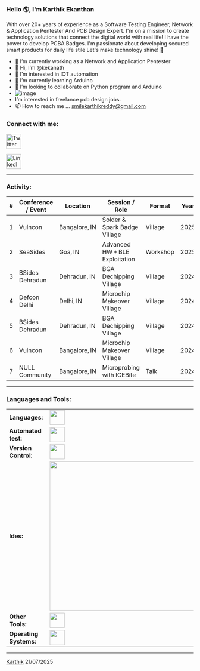 <!---
kekanath/kekanath is a ✨ special ✨ repository because its `README.md` (this file) appears on your GitHub profile.
You can click the Preview link to take a look at your changes.
--->

<link rel="stylesheet" type='text/css' href="https://cdn.jsdelivr.net/gh/devicons/devicon@latest/devicon.min.css" />

### Hello 🌎, I'm Karthik Ekanthan

With over 20+ years of experience as a Software Testing Engineer, Network & Application Pentester And PCB Design Expert.  I'm on a mission to create technology solutions that connect the digital world with real life! I have the power to develop PCBA Badges. I'm passionate about developing secured smart products for daily life stile Let's make technology shine! 🚀


  - 🔭 I’m currently working as a Network and Application Pentester 
  - 👋 Hi, I’m @kekanath
  - 👀 I’m interested in IOT automation
  - 🌱 I’m currently learning Arduino
  - 💞️ I’m looking to collaborate on Python program and Arduino
  - ![image](https://github.com/user-attachments/assets/77d3b996-63be-4292-87ce-071e0b7a05e7)
  - I’m interested in freelance pcb design jobs.
  - 📫 How to reach me ... smilekarthikreddy@gmail.com

<h3 align="left">Connect with me:</h3>
<p align="left">
  <a href="https://x.com/Sold3rMystic" target="_blank">
    <img src="https://skillicons.dev/icons?i=twitter" style="width: 40px; height: 40px; object-fit: contain;" alt="Twitter" />
  </a> </p>
  <p align="left">
  <a href="https://www.linkedin.com/in/karthik-e-7915304b/" target="_blank">
    <img src="https://skillicons.dev/icons?i=linkedin" style="width: 40px; height: 40px; object-fit: contain;" alt="LinkedIn" />
  </a>
</p>

------
<h3 align="left">Activity:</h3>

| # | Conference / Event | Location      | Session / Role                 | Format   | Year | Link |
|---|--------------------|---------------|--------------------------------|----------|------|------|
| 1 | Vulncon            | Bangalore, IN | Solder & Spark Badge Village   | Village  | 2025 | Link |
| 2 | SeaSides           | Goa, IN       | Advanced HW + BLE Exploitation | Workshop | 2025 | Link |
| 3 | BSides Dehradun    | Dehradun, IN  | BGA Dechipping Village         | Village  | 2024 |      |
| 4 | Defcon Delhi       | Delhi, IN     |  Microchip Makeover Village    | Village  | 2024 |      |
| 5 | BSides Dehradun    | Dehradun, IN  | BGA Dechipping Village         | Village  | 2024 |      |
| 6 | Vulncon            | Bangalore, IN | Microchip Makeover Village     | Village  | 2024 |      |
| 7 | NULL Community     | Bangalore, IN | Microprobing with ICEBite      | Talk     | 2024 |      |
------
<h3 align="left">Languages and Tools:</h3>
<table>
    <tr>
        <td style="font-weight: bold; padding-right: 10px; vertical-align: center; border: none;">Languages:</td>
        <td><img height="40" src="https://skillicons.dev/icons?i=python"/></td>
    </tr>
    <tr>
        <td style="font-weight: bold; padding-right: 10px; vertical-align: center; border: none;">Automated test:</td>
        <td><img height="40" src="https://skillicons.dev/icons?i=selenium"/></td>
    </tr>
    <tr>
        <td style="font-weight: bold; padding-right: 10px; vertical-align: center; border: none;">Version Control:</td>
        <td><img height="40" src="https://skillicons.dev/icons?i=git,github"/></td>
    </tr>
    <tr>
        <td style="font-weight: bold; padding-right: 10px; vertical-align: center; border: none;">Ides:</td>
        <td><img height="400" src="https://skillicons.dev/icons?i=vscode,eclipse,visualstudio"/></td>
    </tr>
    <tr>
        <td style="font-weight: bold; padding-right: 10px; vertical-align: center; border: none;">Other Tools:</td>
        <td><img height="40" src="https://icons.iconarchive.com/icons/papirus-team/papirus-apps/128/kicad-icon.png"/></td>
    </tr>
    <tr>
        <td style="font-weight: bold; padding-right: 10px; vertical-align: center; border: none;">Operating Systems:</td>
        <td><img height="40" src="https://skillicons.dev/icons?i=windows,ubuntu,"/></td>
    </tr>
</table>

------
[Karthik](https://github.com/kekanath)
21/07/2025
